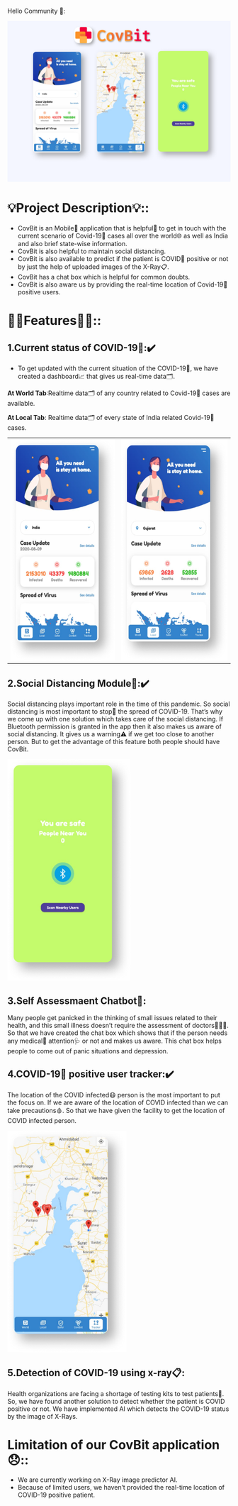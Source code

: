 
Hello Community 👋:

  <img src="./images/banner.png" >
</img>


# 💡**Project Description**💡::

-   CovBit is an Mobile📱 application that is helpful🙌 to get in touch with the current scenario of Covid-19🦠 cases all over the world🌐 as well as India and also brief state-wise information.
-   CovBit is also helpful to maintain social distancing. 
-   CovBit is also available to predict if the patient is COVID🦠 positive or not by just the help of uploaded images of the X-Ray📋.
-   CovBit has a chat box which is helpful for common doubts.
-   CovBit is also aware us by providing the real-time location of Covid-19🦠 positive users.

# 💁‍♂️**Features**💁‍♀️::

## **1.Current status of COVID-19🦠**:✔️

-   To get updated with the current situation of the COVID-19🦠, we have created a dashboard📈 that gives us real-time data🗂️.
  
**At World Tab**:Realtime data🗂️ of any country related to Covid-19🦠 cases are available.


**At Local Tab**: Realtime data🗂️ of every state of India related Covid-19🦠 cases.
<table>
  <tr>
    <td><img src="./images/world.png" height=500></td>
    <td><img src="./images/local.png" height=500></td> 
  </tr>
  </table>

## **2.Social Distancing Module**📏:✔️

Social distancing plays important role in the time of this pandemic. So social distancing is most important to stop🛑 the spread of COVID-19. That’s why we come up with one solution which takes care of the social distancing. If Bluetooth permission is granted in the app then it also makes us aware of social distancing. It gives us a warning⚠️ if we get too close to another person. But to get the advantage of this feature both people should have CovBit.

 <img src="./images/scanner.png" height=500 >
</img>

## **3.Self Assessmaent Chatbot**🤖:

Many people get panicked in the thinking of small issues related to their health, and this small illness doesn’t require the assessment of doctors👨🏼‍⚕️.
So that we have created the chat box which shows that if the person needs any medical💊 attention🩺 or not and makes us aware. This chat box helps people to come out of panic situations and depression.


## **4.COVID-19🦠 positive user tracker**:✔️

The location of the COVID infected😷 person is the most important to put the focus on. If we are aware of the location of COVID infected than we can take precautions🩸. So that we have given the facility to get the location of COVID infected person.

 <img src="./images/tracker.png" height=500 >
</img>

## **5.Detection of COVID-19 using x-ray📋**:

Health organizations are facing a shortage of testing kits to test patients🤒. So, we have found another solution to detect whether the patient is COVID positive or not. We have implemented AI which detects the COVID-19 status by the image of X-Rays.


# **Limitation of our CovBit application😞**::

-	We are currently working on X-Ray image predictor AI.
-	Because of limited users, we haven’t provided the real-time location of COVID-19 positive patient. 










